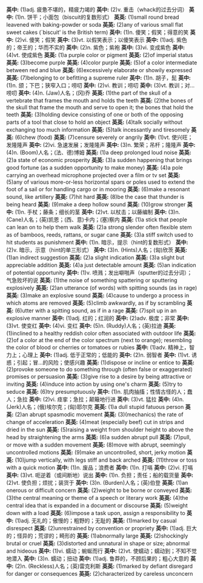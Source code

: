  **英中:** (1)adj. 疲惫不堪的，精疲力竭的 **英中:** (2)v. 重击（whack的过去分词） **英中:** (1)n. 饼干；小面包（biscuit的复数形式） **英英:** (1)small round bread leavened with baking-powder or soda **英英:** (2)any of various small flat sweet cakes (`biscuit' is the British term) **英中:** (1)n. 傻笑；假笑；得意的笑 **英中:** (2)vi. 傻笑；假笑 **英中:** (3)vt. 以假笑表示；以傻笑表示 **英中:** (1)adj. 紫色的；帝王的；华而不实的 **英中:** (2)n. 紫色；紫袍 **英中:** (3)vi. 变成紫色 **英中:** (4)vt. 使成紫色 **英英:** (1)a purple color or pigment **英英:** (2)of imperial status **英英:** (3)become purple **英英:** (4)color purple **英英:** (5)of a color intermediate between red and blue **英英:** (6)excessively elaborate or showily expressed **英英:** (7)belonging to or befitting a supreme ruler **英中:** (1)n. 胡子，髭 **英中:** (1)n. 颌；下巴；狭窄入口；唠叨 **英中:** (2)vi. 教训；唠叨 **英中:** (3)vt. 教训；对…唠叨 **英中:** (4)n. (Jaw)人名；(冈)乔 **英英:** (1)the part of the skull of a vertebrate that frames the mouth and holds the teeth **英英:** (2)the bones of the skull that frame the mouth and serve to open it; the bones that hold the teeth **英英:** (3)holding device consisting of one or both of the opposing parts of a tool that close to hold an object **英英:** (4)talk socially without exchanging too much information **英英:** (5)talk incessantly and tiresomely **英英:** (6)chew (food) **英英:** (7)censure severely or angrily **英中:** (1)vt. 使兴旺；发隆隆声 **英中:** (2)vi. 急速发展；发隆隆声 **英中:** (3)n. 繁荣；吊杆；隆隆声 **英中:** (4)n. (Boom)人名；(法、德)博姆 **英英:** (1)a deep prolonged loud noise **英英:** (2)a state of economic prosperity **英英:** (3)a sudden happening that brings good fortune (as a sudden opportunity to make money) **英英:** (4)a pole carrying an overhead microphone projected over a film or tv set **英英:** (5)any of various more-or-less horizontal spars or poles used to extend the foot of a sail or for handling cargo or in mooring **英英:** (6)make a resonant sound, like artillery **英英:** (7)hit hard **英英:** (8)be the case that thunder is being heard **英英:** (9)make a deep hollow sound **英英:** (10)grow stronger **英中:** (1)n. 手杖；藤条；细长的茎 **英中:** (2)vt. 以杖击；以藤编制 **英中:** (3)n. (Cane)人名；(英)凯恩；(西、意)卡内；(塞)察内 **英英:** (1)a stick that people can lean on to help them walk **英英:** (2)a strong slender often flexible stem as of bamboos, reeds, rattans, or sugar cane **英英:** (3)a stiff switch used to hit students as punishment **英中:** (1)n. 暗示，提示（hint的复数形式） **英中:** (2)v. 暗示，示意（hint的单三形式） **英中:** (3)n. (Hints)人名；(匈)欣茨 **英英:** (1)an indirect suggestion **英英:** (2)a slight indication **英英:** (3)a slight but appreciable addition **英英:** (4)a just detectable amount **英英:** (5)an indication of potential opportunity **英中:** (1)v. 喷溅；发出噼啪声（sputter的过去分词）；气急败坏的说 **英英:** (1)the noise of something spattering or sputtering explosively **英英:** (2)an utterance (of words) with spitting sounds (as in rage) **英英:** (3)make an explosive sound **英英:** (4)cause to undergo a process in which atoms are removed **英英:** (5)climb awkwardly, as if by scrambling **英英:** (6)utter with a spitting sound, as if in a rage **英英:** (7)spit up in an explosive manner **英中:** (1)adj. 红的；红润的 **英中:** (2)adv. 极度；非常 **英中:** (3)vt. 使变红 **英中:** (4)vi. 变红 **英中:** (5)n. (Ruddy)人名；(英)拉迪 **英英:** (1)inclined to a healthy reddish color often associated with outdoor life **英英:** (2)of a color at the end of the color spectrum (next to orange); resembling the color of blood or cherries or tomatoes or rubies **英中:** (1)adv. 精神上，智力上；心理上 **英中:** (1)adj. 低于正常的；低能的 **英中:** (2)n. 弱智者 **英中:** (1)vt. 诱惑；引起；冒…的风险；使感兴趣 **英英:** (1)dispose or incline or entice to **英英:** (2)provoke someone to do something through (often false or exaggerated) promises or persuasion **英英:** (3)give rise to a desire by being attractive or inviting **英英:** (4)induce into action by using one's charm **英英:** (5)try to seduce **英英:** (6)try presumptuously **英中:** (1)n. 肌肉抽搐；性情古怪的人；蠢人；急拉 **英中:** (2)vi. 痉挛；急拉；颠簸地行进 **英中:** (3)vt. 猛拉 **英中:** (4)n. (Jerk)人名；(俄)埃尔克；(匈)耶尔克 **英英:** (1)a dull stupid fatuous person **英英:** (2)an abrupt spasmodic movement **英英:** (3)(mechanics) the rate of change of acceleration **英英:** (4)meat (especially beef) cut in strips and dried in the sun **英英:** (5)raising a weight from shoulder height to above the head by straightening the arms **英英:** (6)a sudden abrupt pull **英英:** (7)pull, or move with a sudden movement **英英:** (8)move with abrupt, seemingly uncontrolled motions **英英:** (9)make an uncontrolled, short, jerky motion **英英:** (10)jump vertically, with legs stiff and back arched **英英:** (11)throw or toss with a quick motion **英中:** (1)n. 废品；浪费者 **英中:** (1)n. 打嗝 **英中:** (2)vi. 打嗝 **英中:** (3)vt. 呃逆着（或间断地）说出 **英中:** (1)n. 负担；责任；船的载货量 **英中:** (2)vt. 使负担；烦扰；装货于 **英中:** (3)n. (Burden)人名；(英)伯登 **英英:** (1)an onerous or difficult concern **英英:** (2)weight to be borne or conveyed **英英:** (3)the central meaning or theme of a speech or literary work **英英:** (4)the central idea that is expanded in a document or discourse **英英:** (5)weight down with a load **英英:** (6)impose a task upon, assign a responsibility to **英中:** (1)adj. 无礼的；傲慢的；粗野的；无耻的 **英英:** (1)marked by casual disrespect **英英:** (2)unrestrained by convention or propriety **英中:** (1)adj. 巨大的；怪异的；荒谬的；畸形的 **英英:** (1)abnormally large **英英:** (2)shockingly brutal or cruel **英英:** (3)distorted and unnatural in shape or size; abnormal and hideous **英中:** (1)vi. 蠕动；蜿蜒而行 **英中:** (2)vt. 使蠕动；蠕动到；不知不觉地潜入 **英中:** (3)n. 蠕动；扭动 **英中:** (1)adj. 鲁莽的，不顾后果的；粗心大意的 **英中:** (2)n. (Reckless)人名；(英)雷克利斯 **英英:** (1)marked by defiant disregard for danger or consequences **英英:** (2)characterized by careless unconcern